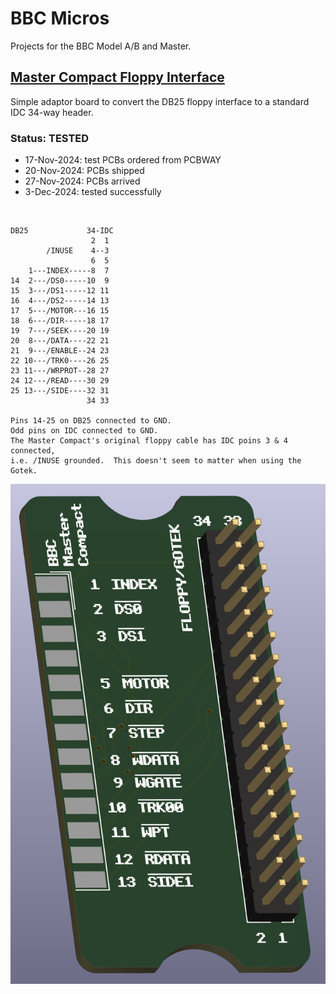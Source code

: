 # BBC Micros
 Projects for the BBC Model A/B and Master.

## [Master Compact Floppy Interface](/Master_Compact_FDC_Interface)
Simple adaptor board to convert the DB25 floppy interface to a standard IDC 34-way header.
### Status: TESTED
- 17-Nov-2024: test PCBs ordered from PCBWAY
- 20-Nov-2024: PCBs shipped
- 27-Nov-2024: PCBs arrived
- 3-Dec-2024: tested successfully
<br>

```
DB25             34-IDC
                  2  1
        /INUSE    4--3 
                  6  5
    1---INDEX-----8  7
14  2---/DS0-----10  9
15  3---/DS1-----12 11
16  4---/DS2-----14 13
17  5---/MOTOR---16 15
18  6---/DIR-----18 17
19  7---/SEEK----20 19
20  8---/DATA----22 21
21  9---/ENABLE--24 23
22 10---/TRK0----26 25
23 11---/WRPROT--28 27
24 12---/READ----30 29
25 13---/SIDE----32 31
                 34 33

Pins 14-25 on DB25 connected to GND.
Odd pins on IDC connected to GND.
The Master Compact's original floppy cable has IDC poins 3 & 4 connected,
i.e. /INUSE grounded.  This doesn't seem to matter when using the Gotek.
```

![3D render of board](/Master_Compact_FDC_Interface/BBC_Master_Compact_Gotek_3D.png)
